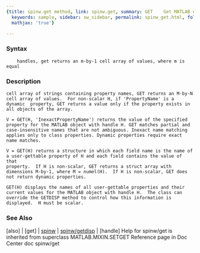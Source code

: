 ```yaml
---
{title: spinw.get method, link: spinw.get, summary: GET    Get MATLAB object properties.,
  keywords: sample, sidebar: sw_sidebar, permalink: spinw_get.html, folder: spinw,
  mathjax: 'true'}

---
```


### Syntax

`    handles, get returns an m-by-1 cell array of values, where m is equal`

### Description

    cell array of strings containing property names, GET returns an M-by-N
    cell array of values.  For non-scalar H, if 'PropertyName' is a 
    dynamic  property, GET returns a value only if the property exists in 
    all objects of the array.
  
    V = GET(H, 'InexactPropertyName') returns the value of the specified
    property for the MATLAB object with handle H. GET matches partial and 
    case-insensitive names that are not ambiguous. Inexact name matching 
    applies only to class properties. Dynamic properties require exact name matches.
 
    V = GET(H) returns a structure in which each field name is the name of
    a user-gettable property of H and each field contains the value of that
    property.  If H is non-scalar, GET returns a struct array with 
    dimensions M-by-1, where M = numel(H).  If H is non-scalar, GET does 
    not return dynamic properties.
 
    GET(H) displays the names of all user-gettable properties and their 
    current values for the MATLAB object with handle H.  The class can 
    override the GETDISP method to control how this information is 
    displayed.  H must be scalar.
 

### See Also

[also] \| [get] \| [spinw](spinw.html) \| [spinw/getdisp](spinw_getdisp.html) \| [handle]
Help for spinw/get is inherited from superclass MATLAB.MIXIN.SETGET
    Reference page in Doc Center
       doc spinw/get

